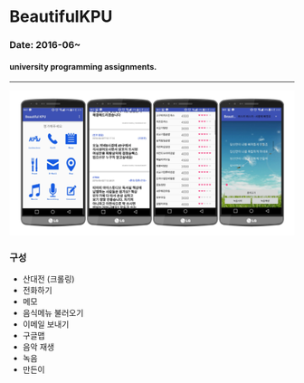 BeautifulKPU
===
### Date: 2016-06~
#### university programming assignments.
-------------

![screenshot1](./1.png)

### 구성

- 산대전 (크롤링)
- 전화하기
- 메모
- 음식메뉴 불러오기
- 이메일 보내기
- 구글맵
- 음악 재생
- 녹음
- 만든이
